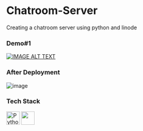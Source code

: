 # Chatroom-Server
Creating a chatroom server using python and linode

### Demo#1

[![IMAGE ALT TEXT](http://img.youtube.com/vi/mNZIVAumxGQ/0.jpg)](http://www.youtube.com/watch?v=mNZIVAumxGQ "Video Title")

### After Deployment
![image](https://user-images.githubusercontent.com/58912231/149364705-92ea1ad3-0078-4717-8357-109a722ec279.png)




### Tech Stack
<a href="https://www.python.org/" title="Python"><img src="https://github.com/get-icon/geticon/raw/master/icons/python.svg" alt="Python" width="35px" height="35px"></a>
<img src="https://user-images.githubusercontent.com/58912231/149205781-c3e1cacf-3c60-4a84-bd67-48b5ea3e1668.png" width="35px" height="35px">


